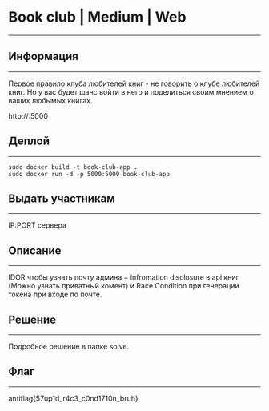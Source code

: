 # Book club | Medium | Web
---
## Информация
---
Первое правило клуба любителей книг - не говорить о клубе любителей книг. Но у вас будет шанс войти в него и поделиться своим мнением о ваших любымых книгах.

http://:5000
## Деплой
---
```
sudo docker build -t book-club-app .
sudo docker run -d -p 5000:5000 book-club-app
```
## Выдать участникам
---
IP:PORT сервера
## Описание
--- 
IDOR чтобы узнать почту админа + infromation disclosure в api книг (Можно узнать приватный комент) и Race Condition при генерации токена при входе по почте.
## Решение
---
Подробное решение в папке solve.
## Флаг
---
antiflag{57up1d_r4c3_c0nd1710n_bruh}